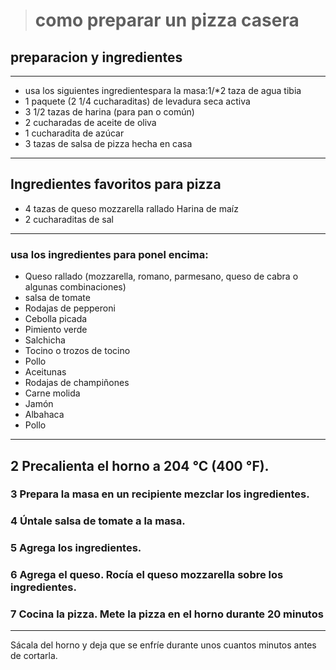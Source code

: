 > # como preparar un pizza casera
## preparacion y ingredientes
___
* usa los siguientes ingredientespara la masa:1/*2 taza de agua tibia
* 1 paquete (2 1/4 cucharaditas) de levadura seca activa
* 3 1/2 tazas de harina (para pan o común)
* 2 cucharadas de aceite de oliva
* 1 cucharadita de azúcar
* 3 tazas de salsa de pizza hecha en casa
___
## Ingredientes favoritos para pizza
* 4 tazas de queso mozzarella rallado
Harina de maíz
* 2 cucharaditas de sal
___
### usa los ingredientes  para ponel encima:
* Queso rallado (mozzarella, romano, parmesano, queso de cabra o algunas combinaciones)
* salsa de tomate
* Rodajas de pepperoni
* Cebolla picada
* Pimiento verde
* Salchicha
* Tocino o trozos de tocino
* Pollo
* Aceitunas
* Rodajas de champiñones
* Carne molida
* Jamón
* Albahaca
* Pollo
___
 ## 2 Precalienta el horno a 204 °C (400 °F). 
 ### 3 Prepara la masa en un recipiente mezclar los ingredientes.
 ### 4 Úntale salsa de tomate a la masa. 
 ### 5 Agrega los ingredientes.
 ### 6 Agrega el queso. Rocía el queso mozzarella sobre los ingredientes. 
 ### 7 Cocina la pizza. Mete la pizza en el horno durante 20 minutos 
  ___
  
  Sácala del horno y deja que se enfríe durante unos cuantos minutos antes de cortarla. 
